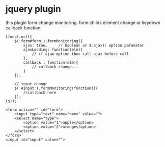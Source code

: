 # jquery plugin
this plugin form change monitoring.
form childs element change or keydown callback function.

```
(function(){
    $('form#form').formMonitoring({
        ajax: true,     // boolean or $.ajax() option paramater
        ajaxLoading: function(elm){
            // if ajax option then call ajax before call
        },
        callback : function(elm){
            // callback change...
        }
    });
    
    // input change
    $('#input').formMonitoring(function(){
        //callback here
    });
($));
```

```
<form action="" id="form">
    <input type="text" name="name" value="">
    <select name="type">
        <option value="1">apple</option>
        <option value="2">orange</option>
    </select>
</form>
<input id="input" value="">
```